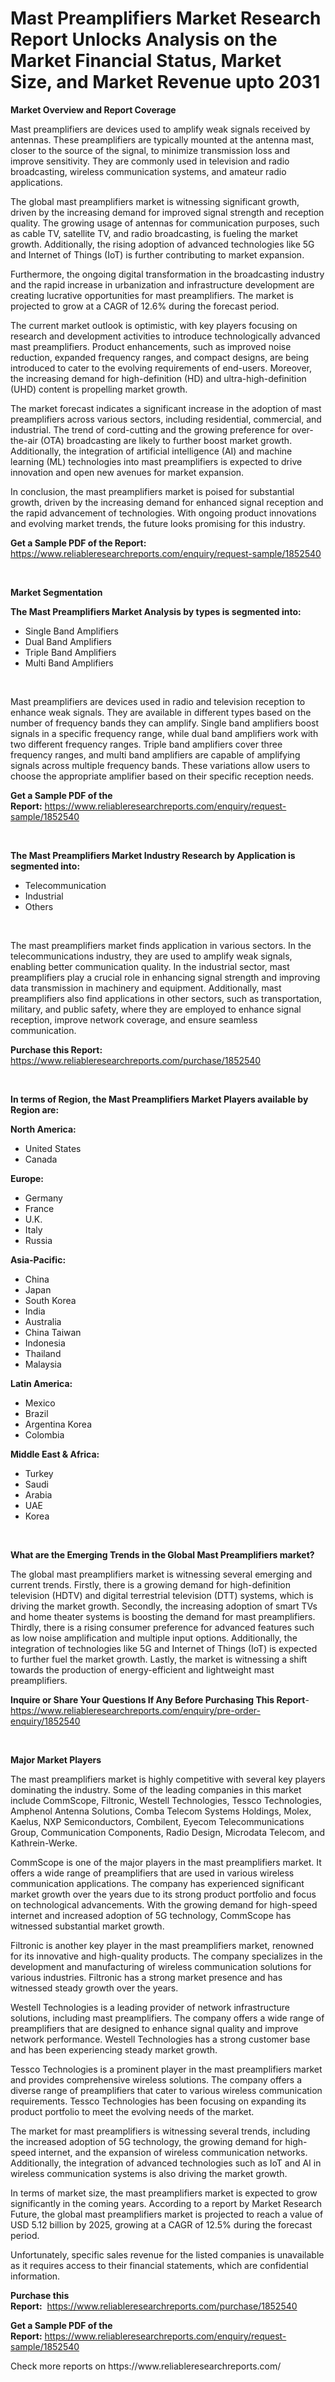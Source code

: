 <p><h1>Mast Preamplifiers Market Research Report Unlocks Analysis on the Market Financial Status, Market Size, and Market Revenue upto 2031</h1></p><p><strong>Market Overview and Report Coverage</strong></p>
<p><p>Mast preamplifiers are devices used to amplify weak signals received by antennas. These preamplifiers are typically mounted at the antenna mast, closer to the source of the signal, to minimize transmission loss and improve sensitivity. They are commonly used in television and radio broadcasting, wireless communication systems, and amateur radio applications.</p><p>The global mast preamplifiers market is witnessing significant growth, driven by the increasing demand for improved signal strength and reception quality. The growing usage of antennas for communication purposes, such as cable TV, satellite TV, and radio broadcasting, is fueling the market growth. Additionally, the rising adoption of advanced technologies like 5G and Internet of Things (IoT) is further contributing to market expansion.</p><p>Furthermore, the ongoing digital transformation in the broadcasting industry and the rapid increase in urbanization and infrastructure development are creating lucrative opportunities for mast preamplifiers. The market is projected to grow at a CAGR of 12.6% during the forecast period.</p><p>The current market outlook is optimistic, with key players focusing on research and development activities to introduce technologically advanced mast preamplifiers. Product enhancements, such as improved noise reduction, expanded frequency ranges, and compact designs, are being introduced to cater to the evolving requirements of end-users. Moreover, the increasing demand for high-definition (HD) and ultra-high-definition (UHD) content is propelling market growth.</p><p>The market forecast indicates a significant increase in the adoption of mast preamplifiers across various sectors, including residential, commercial, and industrial. The trend of cord-cutting and the growing preference for over-the-air (OTA) broadcasting are likely to further boost market growth. Additionally, the integration of artificial intelligence (AI) and machine learning (ML) technologies into mast preamplifiers is expected to drive innovation and open new avenues for market expansion.</p><p>In conclusion, the mast preamplifiers market is poised for substantial growth, driven by the increasing demand for enhanced signal reception and the rapid advancement of technologies. With ongoing product innovations and evolving market trends, the future looks promising for this industry.</p></p>
<p><strong>Get a Sample PDF of the Report:</strong> <a href="https://www.reliableresearchreports.com/enquiry/request-sample/1852540">https://www.reliableresearchreports.com/enquiry/request-sample/1852540</a></p>
<p>&nbsp;</p>
<p><strong>Market Segmentation</strong></p>
<p><strong>The Mast Preamplifiers Market Analysis by types is segmented into:</strong></p>
<p><ul><li>Single Band Amplifiers</li><li>Dual Band Amplifiers</li><li>Triple Band Amplifiers</li><li>Multi Band Amplifiers</li></ul></p>
<p>&nbsp;</p>
<p><p>Mast preamplifiers are devices used in radio and television reception to enhance weak signals. They are available in different types based on the number of frequency bands they can amplify. Single band amplifiers boost signals in a specific frequency range, while dual band amplifiers work with two different frequency ranges. Triple band amplifiers cover three frequency ranges, and multi band amplifiers are capable of amplifying signals across multiple frequency bands. These variations allow users to choose the appropriate amplifier based on their specific reception needs.</p></p>
<p><strong>Get a Sample PDF of the Report:</strong>&nbsp;<a href="https://www.reliableresearchreports.com/enquiry/request-sample/1852540">https://www.reliableresearchreports.com/enquiry/request-sample/1852540</a></p>
<p>&nbsp;</p>
<p><strong>The Mast Preamplifiers Market Industry Research by Application is segmented into:</strong></p>
<p><ul><li>Telecommunication</li><li>Industrial</li><li>Others</li></ul></p>
<p>&nbsp;</p>
<p><p>The mast preamplifiers market finds application in various sectors. In the telecommunications industry, they are used to amplify weak signals, enabling better communication quality. In the industrial sector, mast preamplifiers play a crucial role in enhancing signal strength and improving data transmission in machinery and equipment. Additionally, mast preamplifiers also find applications in other sectors, such as transportation, military, and public safety, where they are employed to enhance signal reception, improve network coverage, and ensure seamless communication.</p></p>
<p><strong>Purchase this Report:</strong>&nbsp; <a href="https://www.reliableresearchreports.com/purchase/1852540">https://www.reliableresearchreports.com/purchase/1852540</a></p>
<p>&nbsp;</p>
<p><strong>In terms of Region, the Mast Preamplifiers Market Players available by Region are:</strong></p>
<p>
    <p> <strong> North America: </strong>
        <ul>
            <li>United States</li>
            <li>Canada</li>
        </ul>
        </p> 
    <p> <strong> Europe: </strong>
        <ul>
            <li>Germany</li>
            <li>France</li>
            <li>U.K.</li>
            <li>Italy</li>
            <li>Russia</li>
        </ul>
        </p> 
    <p> <strong> Asia-Pacific: </strong>
        <ul>
            <li>China</li>
            <li>Japan</li>
            <li>South Korea</li>
            <li>India</li>
            <li>Australia</li>
            <li>China Taiwan</li>
            <li>Indonesia</li>
            <li>Thailand</li>
            <li>Malaysia</li>
        </ul>
        </p> 
    <p> <strong> Latin America: </strong>
        <ul>
            <li>Mexico</li>
            <li>Brazil</li>
            <li>Argentina Korea</li>
            <li>Colombia</li>
        </ul>
        </p> 
    <p> <strong> Middle East & Africa: </strong>
        <ul>
            <li>Turkey</li>
            <li>Saudi</li>
            <li>Arabia</li>
            <li>UAE</li>
            <li>Korea</li>
        </ul>
    </p>
    </p>
<p>&nbsp;</p>
<p><strong>What are the Emerging Trends in the Global Mast Preamplifiers market?</strong></p>
<p><p>The global mast preamplifiers market is witnessing several emerging and current trends. Firstly, there is a growing demand for high-definition television (HDTV) and digital terrestrial television (DTT) systems, which is driving the market growth. Secondly, the increasing adoption of smart TVs and home theater systems is boosting the demand for mast preamplifiers. Thirdly, there is a rising consumer preference for advanced features such as low noise amplification and multiple input options. Additionally, the integration of technologies like 5G and Internet of Things (IoT) is expected to further fuel the market growth. Lastly, the market is witnessing a shift towards the production of energy-efficient and lightweight mast preamplifiers.</p></p>
<p><strong>Inquire or Share Your Questions If Any Before Purchasing This Report</strong>- <a href="https://www.reliableresearchreports.com/enquiry/pre-order-enquiry/1852540">https://www.reliableresearchreports.com/enquiry/pre-order-enquiry/1852540</a></p>
<p>&nbsp;</p>
<p><strong>Major Market Players</strong></p>
<p><p>The mast preamplifiers market is highly competitive with several key players dominating the industry. Some of the leading companies in this market include CommScope, Filtronic, Westell Technologies, Tessco Technologies, Amphenol Antenna Solutions, Comba Telecom Systems Holdings, Molex, Kaelus, NXP Semiconductors, Combilent, Eyecom Telecommunications Group, Communication Components, Radio Design, Microdata Telecom, and Kathrein-Werke.</p><p>CommScope is one of the major players in the mast preamplifiers market. It offers a wide range of preamplifiers that are used in various wireless communication applications. The company has experienced significant market growth over the years due to its strong product portfolio and focus on technological advancements. With the growing demand for high-speed internet and increased adoption of 5G technology, CommScope has witnessed substantial market growth.</p><p>Filtronic is another key player in the mast preamplifiers market, renowned for its innovative and high-quality products. The company specializes in the development and manufacturing of wireless communication solutions for various industries. Filtronic has a strong market presence and has witnessed steady growth over the years.</p><p>Westell Technologies is a leading provider of network infrastructure solutions, including mast preamplifiers. The company offers a wide range of preamplifiers that are designed to enhance signal quality and improve network performance. Westell Technologies has a strong customer base and has been experiencing steady market growth.</p><p>Tessco Technologies is a prominent player in the mast preamplifiers market and provides comprehensive wireless solutions. The company offers a diverse range of preamplifiers that cater to various wireless communication requirements. Tessco Technologies has been focusing on expanding its product portfolio to meet the evolving needs of the market.</p><p>The market for mast preamplifiers is witnessing several trends, including the increased adoption of 5G technology, the growing demand for high-speed internet, and the expansion of wireless communication networks. Additionally, the integration of advanced technologies such as IoT and AI in wireless communication systems is also driving the market growth.</p><p>In terms of market size, the mast preamplifiers market is expected to grow significantly in the coming years. According to a report by Market Research Future, the global mast preamplifiers market is projected to reach a value of USD 5.12 billion by 2025, growing at a CAGR of 12.5% during the forecast period.</p><p>Unfortunately, specific sales revenue for the listed companies is unavailable as it requires access to their financial statements, which are confidential information.</p></p>
<p><strong>Purchase this Report:</strong>&nbsp;&nbsp;<a href="https://www.reliableresearchreports.com/purchase/1852540">https://www.reliableresearchreports.com/purchase/1852540</a></p>
<p></p>
<p><strong>Get a Sample PDF of the Report:</strong>&nbsp;<a href="https://www.reliableresearchreports.com/enquiry/request-sample/1852540">https://www.reliableresearchreports.com/enquiry/request-sample/1852540</a></p>
<p>Check more reports on https://www.reliableresearchreports.com/</p>